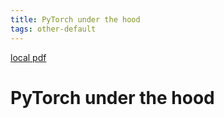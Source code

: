 ```yaml
---
title: PyTorch under the hood
tags: other-default
---
```


[local pdf](../../../pdfs/PyTorch%20under%20the%20hood.pdf)

# PyTorch under the hood
